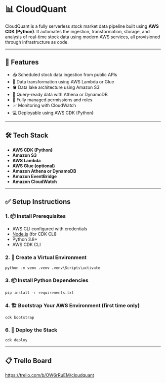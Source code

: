 # 📊 CloudQuant

CloudQuant is a fully serverless stock market data pipeline built using **AWS CDK (Python)**. It automates the ingestion, transformation, storage, and analysis of real-time stock data using modern AWS services, all provisioned through infrastructure as code.

---

## 🚀 Features

- 📥 Scheduled stock data ingestion from public APIs
- 🧪 Data transformation using AWS Lambda or Glue
- 🪣 Data lake architecture using Amazon S3
- 🔎 Query-ready data with Athena or DynamoDB
- 🔐 Fully managed permissions and roles
- 📈 Monitoring with CloudWatch
- 💻 Deployable using AWS CDK (Python)

---

## 🛠️ Tech Stack

- **AWS CDK (Python)**
- **Amazon S3**
- **AWS Lambda**
- **AWS Glue (optional)**
- **Amazon Athena or DynamoDB**
- **Amazon EventBridge**
- **Amazon CloudWatch**

---

## ✅ Setup Instructions

### 1. 📦 Install Prerequisites

- AWS CLI configured with credentials
- [Node.js](https://nodejs.org/) (for CDK CLI)
- Python 3.8+
- AWS CDK CLI

### 2. 🧱 Create a Virtual Environment

`python -m venv .venv
.venv\Scripts\activate`

### 3. 📦 Install Python Dependencies

`pip install -r requirements.txt`

### 4. 🏗️ Bootstrap Your AWS Environment (first time only)

`cdk bootstrap`

### 6. 🚀 Deploy the Stack

`cdk deploy`

---

## 📋 Trello Board

https://trello.com/b/OW6rRuEM/cloudquant

